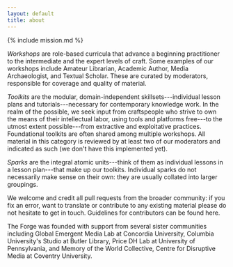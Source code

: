 ```yaml
---
layout: default
title: about
---
```


{% include mission.md %}

*Workshops* are role-based curricula that advance a beginning practitioner to
the intermediate and the expert levels of craft. Some examples of our
workshops include Amateur Librarian, Academic Author, Media Archaeologist, and
Textual Scholar. These are curated by moderators, responsible for coverage and
quality of material.

*Toolkits* are the modular, domain-independent skillsets---individual lesson
plans and tutorials---necessary for contemporary knowledge work. In the realm
of the possible, we seek input from craftspeople who strive to own the means
of their intellectual labor, using tools and platforms free---to the utmost
extent possible---from extractive and exploitative practices. Foundational
toolkits are often shared among multiple workshops. All material in this
category is reviewed by at least two of our moderators and indicated as such
(we don't have this implemented yet).

*Sparks* are the integral atomic units---think of them as individual lessons
in a lesson plan---that make up our toolkits. Individual sparks do not
necessarily make sense on their own: they are usually collated into larger
groupings.

We welcome and credit all pull requests from the broader community: if you fix
an error, want to translate or contribute to any existing material please do
not hesitate to get in touch. Guidelines for contributors can be found here.

The Forge was founded with support from several sister communities including
Global Emergent Media Lab at Concordia University, Columbia University's
Studio at Butler Library, Price DH Lab at University of Pennsylvania, and
Memory of the World Collective, Centre for Disruptive Media at Coventry
University.
